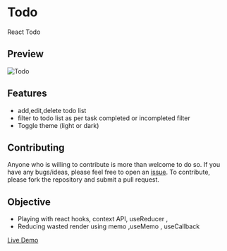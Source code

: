 # Todo

React Todo 

## Preview
![Todo](https://github.com/Samir984/react_Todo/assets/106372023/083b43c4-11d6-4db0-8889-1503ba5543a5)


## Features

- add,edit,delete todo list
- filter to todo list as per task completed or incompleted filter
- Toggle theme (light or dark)

## Contributing

Anyone who is willing to contribute is more than welcome to do so. If you have any bugs/ideas, please feel free to open an [issue](https://github.com/Samir984/react_Todo/issues). To contribute, please fork the repository and submit a pull request.

## Objective

- Playing with react hooks, context API, useReducer ,
- Reducing wasted render using memo ,useMemo , useCallback

[Live Demo](https://react-todo12e.netlify.app/)
